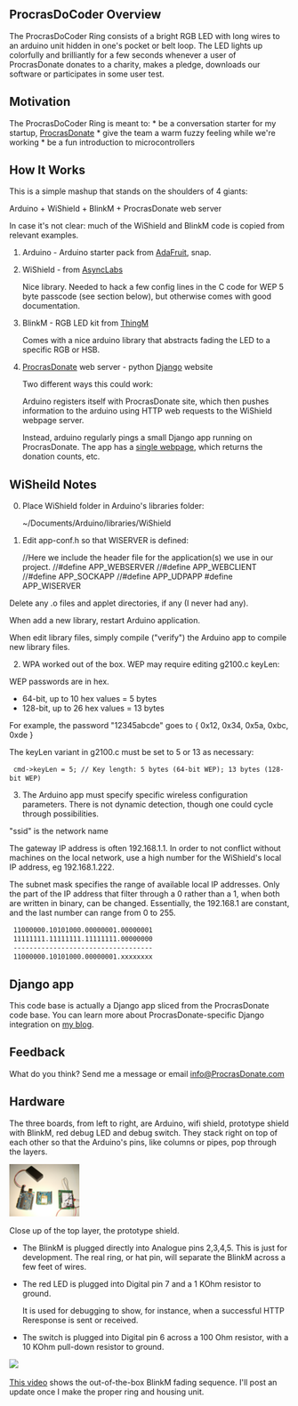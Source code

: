 
## ProcrasDoCoder Overview

The ProcrasDoCoder Ring consists of a bright RGB LED with long wires to
an arduino unit hidden in one's pocket or belt loop. The LED lights up
colorfully and brilliantly for a few seconds whenever a user of
ProcrasDonate donates to a charity, makes a pledge, downloads our
software or participates in some user test.

## Motivation

The ProcrasDoCoder Ring is meant to:
     * be a conversation starter for my startup, [ProcrasDonate](http://procrasdonate.com)
     * give the team a warm fuzzy feeling while we're working 
     * be a fun introduction to microcontrollers

## How It Works

This is a simple mashup that stands on the shoulders of 4 giants:

   Arduino + WiShield + BlinkM + ProcrasDonate web server

In case it's not clear: much of the WiShield and BlinkM code is copied
from relevant examples.

1. Arduino - Arduino starter pack from [AdaFruit](http://adafruit.com), snap.

2. WiShield - from [AsyncLabs](http://asynclabs.com/wiki/index.php?title=WiShield_1.0)

   Nice library. Needed to hack a few config lines in the C code for WEP
   5 byte passcode (see section below), but otherwise comes with good
   documentation.

3. BlinkM - RGB LED kit from [ThingM](http://blinkm.thingm.com/)

    Comes with a nice arduino library that abstracts fading the LED to a
    specific RGB or HSB.

4. [ProcrasDonate](http://ProcrasDonate.com) web server - python [Django](http://djangoproject.com) website

    Two different ways this could work:

    Arduino registers itself with ProcrasDonate site, which then pushes
    information to the arduino using HTTP web requests to the WiShield
    webpage server.

    Instead, arduino regularly pings a small Django app running on
    ProcrasDonate. The app has a [single
    webpage](http://procrasdonate.com/procrasdocoder), which returns the
    donation counts, etc.


## WiSheild Notes

0. Place WiShield folder in Arduino's libraries folder:

     ~/Documents/Arduino/libraries/WiShield

1. Edit app-conf.h so that WISERVER is defined:

     //Here we include the header file for the application(s) we use in our project.
     //#define APP_WEBSERVER
     //#define APP_WEBCLIENT
     //#define APP_SOCKAPP
     //#define APP_UDPAPP
     #define APP_WISERVER

Delete any .o files and applet directories, if any (I never had any).

When add a new library, restart Arduino application.

When edit library files, simply compile ("verify") the Arduino app to compile new library files.

2. WPA worked out of the box. WEP may require editing g2100.c keyLen:

WEP passwords are in hex.
 *    64-bit, up to 10 hex values = 5 bytes
 *    128-bit, up to 26 hex values = 13 bytes

For example, the password "12345abcde" goes to { 0x12, 0x34, 0x5a, 0xbc, 0xde }

The keyLen variant in g2100.c must be set to 5 or 13 as necessary:

     cmd->keyLen = 5; // Key length: 5 bytes (64-bit WEP); 13 bytes (128-bit WEP)

3. The Arduino app must specify specific wireless configuration parameters. There is not dynamic detection, though one could cycle through possibilities.

"ssid" is the network name

The gateway IP address is often 192.168.1.1. In order to not conflict
without machines on the local network, use a high number for the
WiShield's local IP address, eg 192.168.1.222.

The subnet mask specifies the range of available local IP
addresses. Only the part of the IP address that filter through a 0
rather than a 1, when both are written in binary, can be
changed. Essentially, the 192.168.1 are constant, and the last number can
range from 0 to 255.

     11000000.10101000.00000001.00000001
     11111111.11111111.11111111.00000000
     -----------------------------------
     11000000.10101000.00000001.xxxxxxxx

## Django app

This code base is actually a Django app sliced from the ProcrasDonate
code base. You can learn more about ProcrasDonate-specific Django
integration on [my blog](http://proudly.procrasdonate.com).

## Feedback

What do you think? Send me a message or email info@ProcrasDonate.com

## Hardware

The three boards, from left to right, are Arduino, wifi shield,
prototype shield with BlinkM, red debug LED and debug switch. They stack
right on top of each other so that the Arduino's pins, like columns or
pipes, pop through the layers.

<img src="http://github.com/diN0bot/ProcrasDoCoder/raw/master/docs/layers.JPG" width="25%" />

Close up of the top layer, the prototype shield. 

 *    The BlinkM is plugged directly into Analogue pins 2,3,4,5. This is
      just for development. The real ring, or hat pin, will separate the
      BlinkM across a few feet of wires.

 *    The red LED is plugged into Digital pin 7 and a 1 KOhm resistor to ground.

      It is used for debugging to show, for instance, when a successful
      HTTP Reresponse is sent or received.

 * The switch is plugged into Digital pin 6 across a 100 Ohm
      resistor, with a 10 KOhm pull-down resistor to ground.

<img src="http://github.com/diN0bot/ProcrasDoCoder/raw/master/docs/circuits2.JPG" width="25%" />

[This
video](http://www.youtube.com/watch?v=yvCtAjzHpDE&feature=youtube_gdata)
shows the out-of-the-box BlinkM fading sequence. I'll post an update
once I make the proper ring and housing unit.
